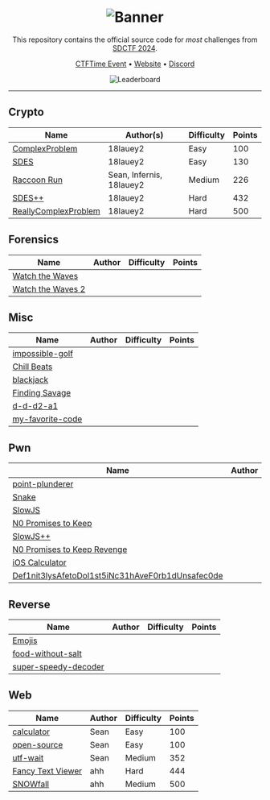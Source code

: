 <div align="center">

# ![Banner][Banner]

This repository contains the official source code for _most_ challenges from [SDCTF 2024][CTFTime Event].

[CTFTime Event][CTFTime Event] •
[Website][Website] •
[Discord][Discord]

![Leaderboard][Leaderboard]

---

</div>

## Crypto

| Name                                                  | Author(s)                | Difficulty | Points |
| ----------------------------------------------------- | ------------------------ | ---------- | ------ |
| [ComplexProblem](crypto/complex-problem)              | 18lauey2                 | Easy       | 100    |
| [SDES](crypto/sdes)                                   | 18lauey2                 | Easy       | 130    |
| [Raccoon Run](crypto/raccoon-run)                     | Sean, Infernis, 18lauey2 | Medium     | 226    |
| [SDES++](crypto/sdes-plus-plus)                       | 18lauey2                 | Hard       | 432    |
| [ReallyComplexProblem](crypto/really-complex-problem) | 18lauey2                 | Hard       | 500    |

## Forensics

| Name                                             | Author | Difficulty | Points |
| ------------------------------------------------ | ------ | ---------- | ------ |
| [Watch the Waves](forensics/watch-the-waves)     |
| [Watch the Waves 2](forensics/watch-the-waves-2) |

## Misc

| Name                                      | Author | Difficulty | Points |
| ----------------------------------------- | ------ | ---------- | ------ |
| [impossible-golf](misc/impossible-golf)   |
| [Chill Beats](misc/chill-beats)           |
| [blackjack](misc/blackjack)               |
| [Finding Savage](misc/finding-savage)     |
| [d-d-d2-a1](misc/d-d-d2-a1)               |
| [my-favorite-code](misc/my-favorite-code) |

## Pwn

| Name                                                                    | Author | Difficulty | Points |
| ----------------------------------------------------------------------- | ------ | ---------- | ------ |
| [point-plunderer](pwn/point-plunderer)                                  |
| [Snake](pwn/snake)                                                      |
| [SlowJS](pwn/slowjs)                                                    |
| [N0 Promises to Keep](pwn/no-promises-to-keep)                          |
| [SlowJS++](pwn/slowjs-plus-plus)                                        |
| [N0 Promises to Keep Revenge](pwn/no-promises-to-keep-revenge)          |
| [iOS Calculator](pwn/ios-calculator)                                    |
| [Def1nit3lysAfetoDol1st5iNc31hAveF0rb1dUnsafec0de](pwn/definitely-safe) |

## Reverse

| Name                                                 | Author | Difficulty | Points |
| ---------------------------------------------------- | ------ | ---------- | ------ |
| [Emojis](reverse/emojis)                             |
| [food-without-salt](reverse/food-without-salt)       |
| [super-speedy-decoder](reverse/super-speedy-decoder) |

## Web

| Name                                       | Author | Difficulty | Points |
| ------------------------------------------ | ------ | ---------- | ------ |
| [calculator](web/calculator)               | Sean   | Easy       | 100    |
| [open-source](web/open-source)             | Sean   | Easy       | 100    |
| [utf-wait](web/utf-wait)                   | Sean   | Medium     | 352    |
| [Fancy Text Viewer](web/fancy-text-viewer) | ahh    | Hard       | 444    |
| [SNOWfall](web/snowfall)                   | ahh    | Medium     | 500    |

[Banner]: https://files.catbox.moe/r9bzcx.png
[Leaderboard]: https://files.catbox.moe/5xpiyv.svg
[CTFTime Event]: https://ctftime.org/event/2325/
[Website]: https://ctf.sdc.tf/
[Discord]: https://discord.com/invite/GpC6YFrf4h
